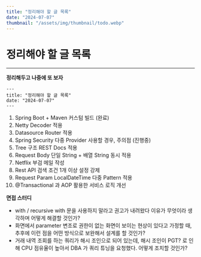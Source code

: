 ```yaml
---
title: "정리해야 할 글 목록"
date: "2024-07-07"
thumbnail: "/assets/img/thumbnail/todo.webp"
---
```


# 정리해야 할 글 목록
---

**정리해두고 나중에 또 보자**

```
---
title: "정리해야 할 글 목록"
date: "2024-07-07"
---
```

1. Spring Boot + Maven 커스텀 빌드 (완료)
2. Netty Decoder 적용
3. Datasource Router 적용
4. Spring Security 다중 Provider 사용할 경우, 주의점 (진행중)
5. Tree 구조 REST Docs 적용
6. Request Body 단일 String + 배열 String 동시 적용
7. Netflix 부검 메일 작성
8. Rest API 검색 조건 1개 이상 설정 강제
9. Request Param LocalDateTime 다중 Pattern 적용
10. @Transactional 과 AOP 활용한 서비스 로직 개선

**면접 스터디**

- with / recursive with 문을 사용하지 말라고 권고가 내려왔다 이유가 무엇이라 생각하며 어떻게 해결할 것인가?
- 화면에서 parameter 변조로 권한이 없는 화면이 보이는 현상이 있다고 가정할 때, 추후에 이런 점을 어떤 방식으로 보완해서 설계를 할 것인가?
- 거래 내역 조회를 하는 쿼리가 해시 조인으로 되어 있는데, 해시 조인이 PGT? 로 인해 CPU 점유율이 높아서 DBA 가 쿼리 튜닝을 요청했다. 어떻게 조치할 것인가?